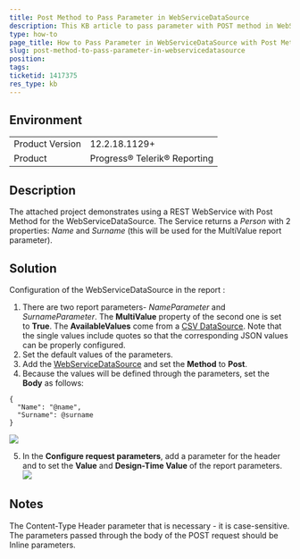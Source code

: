 ```yaml
---
title: Post Method to Pass Parameter in WebServiceDataSource
description: This KB article to pass parameter with POST method in WebServiceDataSource
type: how-to
page_title: How to Pass Parameter in WebServiceDataSource with Post Method
slug: post-method-to-pass-parameter-in-webservicedatasource
position: 
tags: 
ticketid: 1417375
res_type: kb
---
```


## Environment
<table>
    <tbody>
	    <tr>
	    	<td>Product Version</td>
	    	<td>12.2.18.1129+</td>
	    </tr>
	    <tr>
	    	<td>Product</td>
	    	<td>Progress® Telerik® Reporting</td>
	    </tr>
    </tbody>
</table>


## Description
The attached project demonstrates using a REST WebService with Post Method for the WebServiceDataSource.  The Service returns a *Person* with 2 properties: *Name* and *Surname* (this will be used for the MultiValue report parameter).

## Solution
Configuration of the WebServiceDataSource in the report :
1. There are two report parameters- *NameParameter* and *SurnameParameter*. The **MultiValue** property of the second one is set to **True**. The **AvailableValues** come from a [CSV DataSource](../csvdatasource-component). Note that the single values include quotes so that the corresponding JSON values can be properly configured. 
2. Set the default values of the parameters.
3. Add the [WebServiceDataSource](../webservicedatasource-component) and set the **Method** to **Post**.
4. Because the values will be defined through the parameters, set the **Body** as follows:

```
{
  "Name": "@name",
  "Surname": @surname
}
```

![](resources/CDR.png)

5. In the **Configure request parameters**, add a parameter for the header and to set the **Value** and **Design-Time Value** of the report parameters.
![](resources/CDP.png)


## Notes
The Content-Type Header parameter that is necessary - it is case-sensitive. The parameters passed through the body of the POST request should be Inline parameters.
